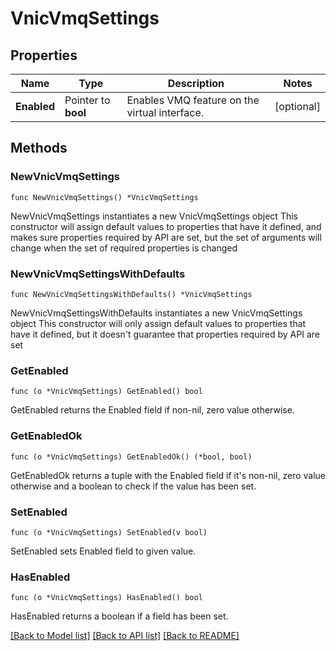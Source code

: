 # VnicVmqSettings

## Properties

Name | Type | Description | Notes
------------ | ------------- | ------------- | -------------
**Enabled** | Pointer to **bool** | Enables VMQ feature on the virtual interface. | [optional] 

## Methods

### NewVnicVmqSettings

`func NewVnicVmqSettings() *VnicVmqSettings`

NewVnicVmqSettings instantiates a new VnicVmqSettings object
This constructor will assign default values to properties that have it defined,
and makes sure properties required by API are set, but the set of arguments
will change when the set of required properties is changed

### NewVnicVmqSettingsWithDefaults

`func NewVnicVmqSettingsWithDefaults() *VnicVmqSettings`

NewVnicVmqSettingsWithDefaults instantiates a new VnicVmqSettings object
This constructor will only assign default values to properties that have it defined,
but it doesn't guarantee that properties required by API are set

### GetEnabled

`func (o *VnicVmqSettings) GetEnabled() bool`

GetEnabled returns the Enabled field if non-nil, zero value otherwise.

### GetEnabledOk

`func (o *VnicVmqSettings) GetEnabledOk() (*bool, bool)`

GetEnabledOk returns a tuple with the Enabled field if it's non-nil, zero value otherwise
and a boolean to check if the value has been set.

### SetEnabled

`func (o *VnicVmqSettings) SetEnabled(v bool)`

SetEnabled sets Enabled field to given value.

### HasEnabled

`func (o *VnicVmqSettings) HasEnabled() bool`

HasEnabled returns a boolean if a field has been set.


[[Back to Model list]](../README.md#documentation-for-models) [[Back to API list]](../README.md#documentation-for-api-endpoints) [[Back to README]](../README.md)


